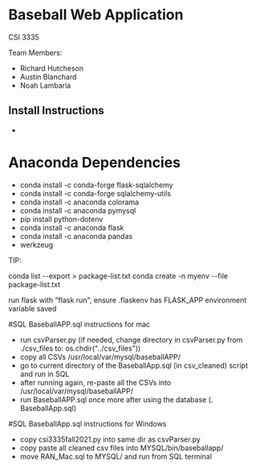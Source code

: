 # Baseball Web Application
CSI 3335

Team Members:
* Richard Hutcheson
* Austin Blanchard
* Noah Lambaria


## Install Instructions
* 

# Anaconda Dependencies
* conda install -c conda-forge flask-sqlalchemy
* conda install -c conda-forge sqlalchemy-utils
* conda install -c anaconda colorama
* conda install -c anaconda pymysql
* pip install python-dotenv
* conda install -c anaconda flask
* conda install -c anaconda pandas
* werkzeug

TIP:

conda list --export > package-list.txt
conda create -n myenv --file package-list.txt

run flask with "flask run", ensure .flaskenv has FLASK_APP environment variable saved

#SQL BaseballAPP.sql instructions for mac
* run csvParser.py (if needed, change directory in csvParser.py from ./csv_files to: os.chdir("../csv_files"))
* copy all CSVs /usr/local/var/mysql/baseballAPP/
* go to current directory of the BaseballApp.sql (in csv_cleaned) script and run in SQL
* after running again, re-paste all the CSVs into /usr/local/var/mysql/baseballAPP/
* run BaseballAPP.sql once more after using the database (\. BaseballApp.sql)

#SQL BaseballApp.sql instructions for Windows
* copy csi3335fall2021.py into same dir as csvParser.py
* copy paste all cleaned csv files into MYSQL/bin/baseballapp/
* move RAN_Mac.sql to MYSQL/ and run from SQL terminal
